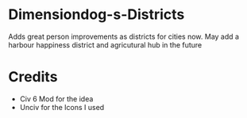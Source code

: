 # Dimensiondog-s-Districts
Adds great person improvements as districts for cities now. May add a harbour happiness district and agricutural hub in the future
# Credits
- Civ 6 Mod for the idea 
- Unciv for the Icons I used
